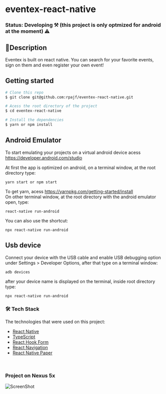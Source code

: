 # eventex-react-native

### Status: Developing ⚒️ (this project is only optmized for android at the moment) ⚠️<br />

## 📱Description
Eventex is  built on react native. You can search for your favorite events, sign on them and even register your own event!

## Getting started

```bash
# Clone this repo
$ git clone git@github.com:rpajf/eventex-react-native.git

# Acess the root directory of the project
$ cd eventex-react-native

# Install the dependencies
$ yarn or npm install
```
## Android Emulator
To start emulating your projects on a virtual android device acess https://developer.android.com/studio

At first the app is optimized on android, on a terminal window, at the root directory type:
```
yarn start or npm start
```
To get yarn, acess https://yarnpkg.com/getting-started/install</br>
On other terminal window, at the root directory with the android emulator open, type:
```
react-native run-android
```
You can also use the shortcut:
```
npx react-native run-android
```
## Usb device
Connect your device with the USB cable and enable USB debugging option under Settings > Developer Options, after that type on a terminal window:
```
adb devices
```
after your device name is displayed on the terminal, inside root directory type:

```
npx react-native run-android
```
### 🛠 Tech Stack

The technologies that were used on this project:

- [React Native](https://reactnative.dev/)
- [TypeScript](https://www.typescriptlang.org/)
- [React Hook Form](https://react-hook-form.com/ts/)
- [React Navigation](https://reactnavigation.org/docs/getting-started/)
- [React Native Paper](https://callstack.github.io/react-native-paper/)
</br>

### Project on Nexus 5x

![ScreenShot](https://user-images.githubusercontent.com/28605557/121821242-386bf480-cc6e-11eb-8aee-0f0093f0d2b6.png)

